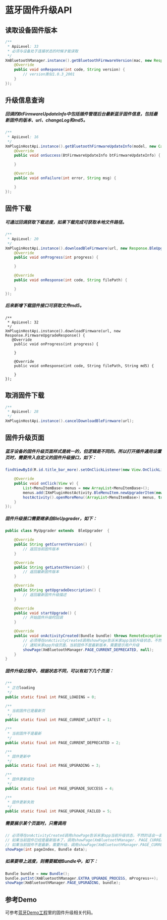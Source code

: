 # 蓝牙固件升级API
## 读取设备固件版本
```Java
/**
 * ApiLevel: 33
 * 必须与设备处于连接状态的时候才能读取
 */
XmBluetoothManager.instance().getBluetoothFirmwareVersion(mac, new Response.BleReadFirmwareVersionResponse() {
    @Override
    public void onResponse(int code, String version) {
        // version类似1.0.3_2001
    }
});
```
## 升级信息查询
<h5>回调的BtFirmwareUpdateInfo中包括插件管理后台最新蓝牙固件信息，包括最新固件的版本、url、changeLog和md5。</h5>

```Java
/**
 * ApiLevel: 16
 */
XmPluginHostApi.instance().getBluetoothFirmwareUpdateInfo(model, new Callback<BtFirmwareUpdateInfo>() {
    @Override
    public void onSuccess(BtFirmwareUpdateInfo btFirmwareUpdateInfo) {

    }

    @Override
    public void onFailure(int error, String msg) {

    }
});
```

## 固件下载
<h5>可通过回调获取下载进度，如果下载完成可获取本地文件路径。</h5>

```Java
/**
 * ApiLevel: 20
 */
XmPluginHostApi.instance().downloadBleFirmware(url, new Response.BleUpgradeResponse() {
    @Override
    public void onProgress(int progress) {

    }

    @Override
    public void onResponse(int code, String filePath) {

    }
});
```

<h5>后来新增下载固件接口可获取文件md5。</h5>

```
/**
 * ApiLevel: 32
 */
XmPluginHostApi.instance().downloadFirmware(url, new Response.FirmwareUpgradeResponse() {
   @Override
    public void onProgress(int progress) {

    }

    @Override
    public void onResponse(int code, String filePath, String md5) {

    }
});
```

## 取消固件下载

```Java
/**
 * ApiLevel: 28
 */
XmPluginHostApi.instance().cancelDownloadBleFirmware(url);
```

## 固件升级页面
<h5>蓝牙设备的固件升级页面样式是统一的，但逻辑是不同的。所以打开插件通用设置页时，需要传入自定义的固件升级接口，如下：</h5>

```Java
findViewById(R.id.title_bar_more).setOnClickListener(new View.OnClickListener() {

    @Override
    public void onClick(View v) {
        List<MenuItemBase> menus = new ArrayList<MenuItemBase>();
        menus.add(IXmPluginHostActivity.BleMenuItem.newUpgraderItem(new MyUpgrader()));
        hostActivity().openMoreMenu((ArrayList<MenuItemBase>) menus, true, 0);
    }
});
```

<h5>固件升级接口需要继承自BleUpgrader，如下：</h5>

```Java
public class MyUpgrader extends  BleUpgrader  {

    @Override
    public String getCurrentVersion() {
        // 返回当前固件版本
    }

    @Override
    public String getLatestVersion() {
        // 返回最新固件版本
    }

    @Override
    public String getUpgradeDescription() {
        // 返回最新固件升级描述
    }   

    @Override
    public void startUpgrade() {
        // 开始固件升级时回调
    }   

    @Override
    public void onActivityCreated(Bundle bundle) throws RemoteException {
        // 必须得在onActivityCreated调用showPage告诉米家app当前升级状态，不然的话会一直显示Loading页
        // 通知米家app升级页面，当前固件不是最新版本，需要提示用户升级
        showPage(XmBluetoothManager.PAGE_CURRENT_DEPRECATED, null);
    }
}
```

<h5>固件升级过程中，根据状态不同，可以有如下几个页面：</h5>

```Java
/**
 * 正在loading
 */
public static final int PAGE_LOADING = 0;

/**
 * 当前固件已是最新页
 */
public static final int PAGE_CURRENT_LATEST = 1;

/**
 * 当前固件不是最新
 */
public static final int PAGE_CURRENT_DEPRECATED = 2;

/**
 * 固件更新中
 */
public static final int PAGE_UPGRADING = 3;

/**
 * 固件更新成功
 */
public static final int PAGE_UPGRADE_SUCCESS = 4;

/**
 * 固件更新失败
 */
public static final int PAGE_UPGRADE_FAILED = 5;
```

<h5>需要展示某个页面时，只需调用</h5>

```Java
// 必须得在onActivityCreated调用showPage告诉米家app当前升级状态，不然的话会一直显示Loading页
// 如果当前固件已经是最新版本了，调用showPage(XmBluetoothManager. PAGE_CURRENT_LATEST, null);
// 如果当前固件不是最新，需要升级，调用showPage(XmBluetoothManager.PAGE_CURRENT_DEPRECATED, null);
showPage(int pageIndex, Bundle data);
```

<h5>如果要带上进度，则需要赋给Bundle中，如下：</h5>

```Java
Bundle bundle = new Bundle();
bundle.putInt(XmBluetoothManager.EXTRA_UPGRADE_PROCESS, mProgress++);
showPage(XmBluetoothManager.PAGE_UPGRADING, bundle);
```

## 参考Demo
可参考[蓝牙Demo工程](../plugProject/xiaomi_bledemo)里的固件升级相关代码。
